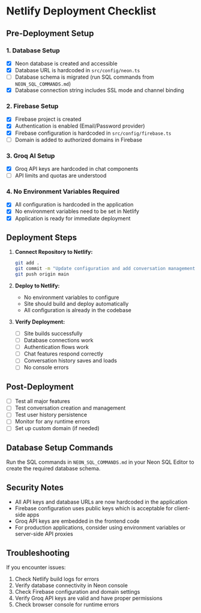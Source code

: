 
# Netlify Deployment Checklist

## Pre-Deployment Setup

### 1. Database Setup
- [x] Neon database is created and accessible  
- [x] Database URL is hardcoded in `src/config/neon.ts`
- [ ] Database schema is migrated (run SQL commands from `NEON_SQL_COMMANDS.md`)
- [x] Database connection string includes SSL mode and channel binding

### 2. Firebase Setup
- [x] Firebase project is created
- [x] Authentication is enabled (Email/Password provider) 
- [x] Firebase configuration is hardcoded in `src/config/firebase.ts`
- [ ] Domain is added to authorized domains in Firebase

### 3. Groq AI Setup
- [x] Groq API keys are hardcoded in chat components
- [ ] API limits and quotas are understood

### 4. No Environment Variables Required
- [x] All configuration is hardcoded in the application
- [x] No environment variables need to be set in Netlify
- [x] Application is ready for immediate deployment

## Deployment Steps

1. **Connect Repository to Netlify:**
   ```bash
   git add .
   git commit -m "Update configuration and add conversation management"
   git push origin main
   ```

2. **Deploy to Netlify:**
   - No environment variables to configure
   - Site should build and deploy automatically
   - All configuration is already in the codebase

3. **Verify Deployment:**
   - [ ] Site builds successfully
   - [ ] Database connections work
   - [ ] Authentication flows work  
   - [ ] Chat features respond correctly
   - [ ] Conversation history saves and loads
   - [ ] No console errors

## Post-Deployment

- [ ] Test all major features
- [ ] Test conversation creation and management
- [ ] Test user history persistence
- [ ] Monitor for any runtime errors
- [ ] Set up custom domain (if needed)

## Database Setup Commands

Run the SQL commands in `NEON_SQL_COMMANDS.md` in your Neon SQL Editor to create the required database schema.

## Security Notes

- All API keys and database URLs are now hardcoded in the application
- Firebase configuration uses public keys which is acceptable for client-side apps
- Groq API keys are embedded in the frontend code
- For production applications, consider using environment variables or server-side API proxies

## Troubleshooting

If you encounter issues:
1. Check Netlify build logs for errors
2. Verify database connectivity in Neon console
3. Check Firebase configuration and domain settings
4. Verify Groq API keys are valid and have proper permissions
5. Check browser console for runtime errors
